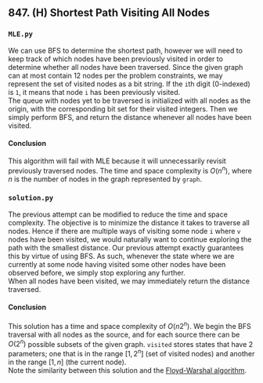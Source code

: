 ## 847. (H) Shortest Path Visiting All Nodes

### `MLE.py`
We can use BFS to determine the shortest path, however we will need to keep track of which nodes have been previously visited in order to determine whether all nodes have been traversed. Since the given graph can at most contain 12 nodes per the problem constraints, we may represent the set of visited nodes as a bit string. If the `i`th digit (0-indexed) is `1`, it means that node `i` has been previously visited.  
The queue with nodes yet to be traversed is initialized with all nodes as the origin, with the corresponding bit set for their visited integers. Then we simply perform BFS, and return the distance whenever all nodes have been visited.  

#### Conclusion
This algorithm will fail with MLE because it will unnecessarily revisit previously traversed nodes. The time and space complexity is $O(n^n)$, where $n$ is the number of nodes in the graph represented by `graph`.  
  

### `solution.py`
The previous attempt can be modified to reduce the time and space complexity. The objective is to minimize the distance it takes to traverse all nodes. Hence if there are multiple ways of visiting some node `i` where `v` nodes have been visited, we would naturally want to continue exploring the path with the smallest distance. Our previous attempt exactly guarantees this by virtue of using BFS. As such, whenever the state where we are currently at some node having visited some other nodes have been observed before, we simply stop exploring any further.  
When all nodes have been visited, we may immediately return the distance traversed.  

#### Conclusion
This solution has a time and space complexity of $O(n2^n)$. We begin the BFS traversal with all nodes as the source, and for each source there can be $O(2^n)$ possible subsets of the given graph. `visited` stores states that have 2 parameters; one that is in the range $[1, 2^n]$ (set of visited nodes) and another in the range $[1, n]$ (the current node).  
Note the similarity between this solution and the [Floyd-Warshal algorithm](https://en.wikipedia.org/wiki/Floyd%E2%80%93Warshall_algorithm).  

